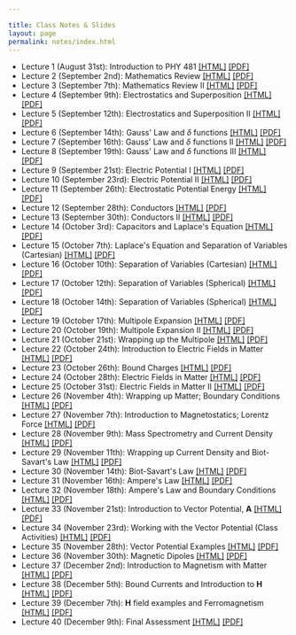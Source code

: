 ```yaml
---

title: Class Notes & Slides
layout: page
permalink: notes/index.html
---
```


-	Lecture 1 (August 31st): Introduction to PHY 481 [[HTML]](./01-slides.html) [[PDF]](./01-slides.pdf)
-	Lecture 2 (September 2nd): Mathematics Review [[HTML]](./02-slides.html) [[PDF]](./02-slides.pdf)
-	Lecture 3 (September 7th): Mathematics Review II [[HTML]](./03-slides.html) [[PDF]](./03-slides.pdf)
-	Lecture 4 (September 9th): Electrostatics and Superposition [[HTML]](./04-slides.html) [[PDF]](./04-slides.pdf)
-	Lecture 5 (September 12th): Electrostatics and Superposition II [[HTML]](./05-slides.html)[[PDF]](./05-slides.pdf)
-	Lecture 6 (September 14th): Gauss' Law and $\delta$ functions [[HTML]](./06-slides.html) [[PDF]](./06-slides.pdf)
-	Lecture 7 (September 16th): Gauss' Law and $\delta$ functions II [[HTML]](./07-slides.html) [[PDF]](./07-slides.pdf)
-	Lecture 8 (September 19th): Gauss' Law and $\delta$ functions III [[HTML]](./08-slides.html) [[PDF]](./08-slides.pdf)
-	Lecture 9 (September 21st): Electric Potential I [[HTML]](./09-slides.html) [[PDF]](./09-slides.pdf)
-	Lecture 10 (September 23rd): Electric Potential II [[HTML]](./10-slides.html) [[PDF]](./10-slides.pdf)
-	Lecture 11 (September 26th): Electrostatic Potential Energy [[HTML]](./11-slides.html) [[PDF]](./11-slides.pdf)
-	Lecture 12 (September 28th): Conductors [[HTML]](./12-slides.html) [[PDF]](./12-slides.pdf)
-	Lecture 13 (September 30th): Conductors II [[HTML]](./13-slides.html) [[PDF]](./13-slides.pdf)
-	Lecture 14 (October 3rd): Capacitors and Laplace's Equation [[HTML]](./14-slides.html) [[PDF]](./14-slides.pdf)
-	Lecture 15 (October 7th): Laplace's Equation and Separation of Variables (Cartesian) [[HTML]](./15-slides.html) [[PDF]](./15-slides.pdf)
-	Lecture 16 (October 10th): Separation of Variables (Cartesian) [[HTML]](./16-slides.html) [[PDF]](./16-slides.pdf)
-	Lecture 17 (October 12th): Separation of Variables (Spherical) [[HTML]](./17-slides.html) [[PDF]](./17-slides.pdf)
-	Lecture 18 (October 14th): Separation of Variables (Spherical) [[HTML]](./18-slides.html) [[PDF]](./18-slides.pdf)
-	Lecture 19 (October 17th): Multipole Expansion [[HTML]](./19-slides.html) [[PDF]](./19-slides.pdf)
-	Lecture 20 (October 19th): Multipole Expansion II [[HTML]](./20-slides.html) [[PDF]](./20-slides.pdf)
-	Lecture 21 (October 21st): Wrapping up the Multipole [[HTML]](./21-slides.html) [[PDF]](./21-slides.pdf)
-	Lecture 22 (October 24th): Introduction to Electric Fields in Matter [[HTML]](./22-slides.html) [[PDF]](./22-slides.pdf)
-	Lecture 23 (October 26th): Bound Charges [[HTML]](./23-slides.html) [[PDF]](./23-slides.pdf)
-	Lecture 24 (October 28th): Electric Fields in Matter [[HTML]](./24-slides.html) [[PDF]](./24-slides.pdf)
-	Lecture 25 (October 31st): Electric Fields in Matter II [[HTML]](./25-slides.html) [[PDF]](./25-slides.pdf)
-	Lecture 26 (November 4th): Wrapping up Matter; Boundary Conditions [[HTML]](./26-slides.html) [[PDF]](./26-slides.pdf)
-	Lecture 27 (November 7th): Introduction to Magnetostatics; Lorentz Force [[HTML]](./27-slides.html) [[PDF]](./27-slides.pdf)
-	Lecture 28 (November 9th): Mass Spectrometry and Current Density [[HTML]](./28-slides.html) [[PDF]](./28-slides.pdf)
-	Lecture 29 (November 11th): Wrapping up Current Density and Biot-Savart's Law [[HTML]](./29-slides.html) [[PDF]](./29-slides.pdf)
-	Lecture 30 (November 14th): Biot-Savart's Law [[HTML]](./30-slides.html) [[PDF]](./30-slides.pdf)
-	Lecture 31 (November 16th): Ampere's Law [[HTML]](./31-slides.html) [[PDF]](./31-slides.pdf)
-	Lecture 32 (November 18th): Ampere's Law and Boundary Conditions [[HTML]](./32-slides.html) [[PDF]](./32-slides.pdf)
-	Lecture 33 (November 21st): Introduction to Vector Potential, $\mathbf{A}$ [[HTML]](./33-slides.html) [[PDF]](./33-slides.pdf)
-	Lecture 34 (November 23rd): Working with the Vector Potential (Class Activities) [[HTML]](./34-slides.html) [[PDF]](./34-slides.pdf)
-	Lecture 35 (November 28th): Vector Potential Examples [[HTML]](./35-slides.html) [[PDF]](./35-slides.pdf)
-	Lecture 36 (November 30th): Magnetic Dipoles [[HTML]](./36-slides.html) [[PDF]](./36-slides.pdf)
-	Lecture 37 (December 2nd): Introduction to Magnetism with Matter [[HTML]](./37-slides.html) [[PDF]](./37-slides.pdf)
-	Lecture 38 (December 5th): Bound Currents and Introduction to $\mathbf{H}$ [[HTML]](./38-slides.html) [[PDF]](./38-slides.pdf)
-	Lecture 39 (December 7th): $\mathbf{H}$ field examples and Ferromagnetism [[HTML]](./39-slides.html) [[PDF]](./39-slides.pdf)
-	Lecture 40 (December 9th): Final Assessment [[HTML]](./40-slides.html) [[PDF]](./40-slides.pdf)
